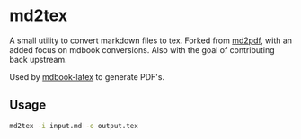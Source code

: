 # md2tex

A small utility to convert markdown files to tex. Forked from [md2pdf](https://gitea.tforgione.fr/tforgione/md2pdf/), with an added focus on mdbook conversions. Also with the goal of contributing back upstream.

Used by [mdbook-latex](https://github.com/lbeckman314/mdbook-latex) to generate PDF's.

## Usage

```sh
md2tex -i input.md -o output.tex
```
